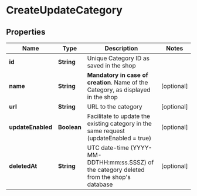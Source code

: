 
# CreateUpdateCategory

## Properties
Name | Type | Description | Notes
------------ | ------------- | ------------- | -------------
**id** | **String** | Unique Category ID as saved in the shop  | 
**name** | **String** | **Mandatory in case of creation**. Name of the Category, as displayed in the shop  |  [optional]
**url** | **String** | URL to the category |  [optional]
**updateEnabled** | **Boolean** | Facilitate to update the existing category in the same request (updateEnabled &#x3D; true) |  [optional]
**deletedAt** | **String** | UTC date-time (YYYY-MM-DDTHH:mm:ss.SSSZ) of the category deleted from the shop&#39;s database |  [optional]



